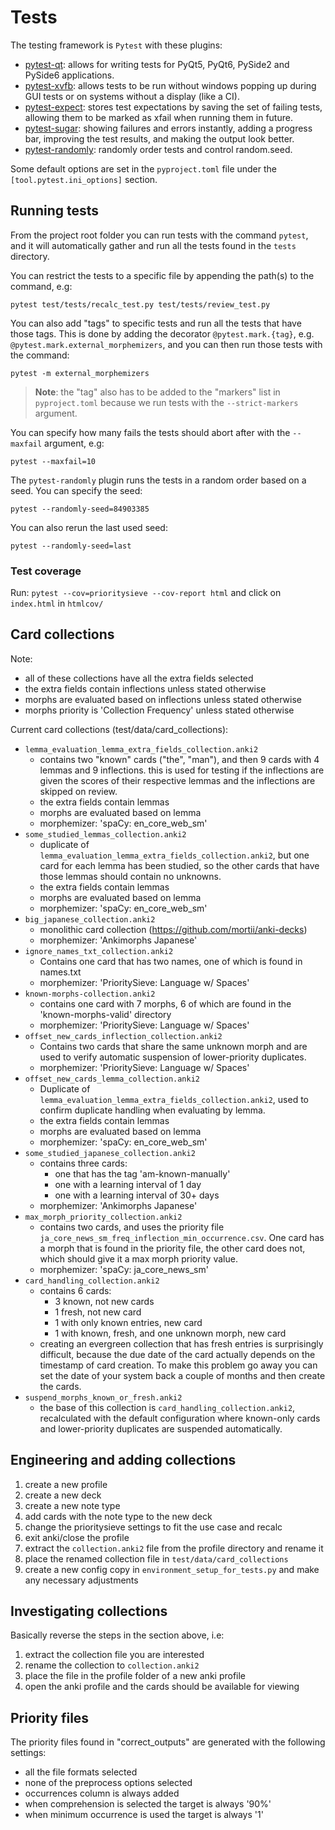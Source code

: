 # Tests

The testing framework is `Pytest` with these plugins:
- [pytest-qt](https://pypi.org/project/pytest-qt/): allows for writing tests for PyQt5, PyQt6, PySide2 and PySide6 applications.
- [pytest-xvfb](https://pypi.org/project/pytest-xvfb/): allows tests to be run without windows popping up during GUI tests or on systems without a display (like a CI).
- [pytest-expect](https://pypi.org/project/pytest-expect/): stores test expectations by saving the set of failing tests, allowing them to be marked as xfail when running them in future.
- [pytest-sugar](https://pypi.org/project/pytest-sugar/): showing failures and errors instantly, adding a progress bar, improving the test results, and making the output look better.
- [pytest-randomly](https://pypi.org/project/pytest-randomly/): randomly order tests and control random.seed.

Some default options are set in the `pyproject.toml` file under the `[tool.pytest.ini_options]` section.

## Running tests

From the project root folder you can run tests with the command `pytest`, and it will automatically gather and run all
the tests found in the `tests` directory.

You can restrict the tests to a specific file by appending the path(s) to the command, e.g:
```
pytest test/tests/recalc_test.py test/tests/review_test.py
```

You can also add "tags" to specific tests and run all the tests that have those tags. This is done by adding the
decorator `@pytest.mark.{tag}`, e.g. `@pytest.mark.external_morphemizers`, and you can then run those tests with the
command:
```
pytest -m external_morphemizers
```

> **Note**: the "tag" also has to be added to the "markers" list in `pyproject.toml` because we run tests with the
> `--strict-markers` argument.

You can specify how many fails the tests should abort after with the `--maxfail` argument, e.g:
```
pytest --maxfail=10
```

The `pytest-randomly` plugin runs the tests in a random order based on a seed. You can specify the seed:
```
pytest --randomly-seed=84903385
```

You can also rerun the last used seed:
```
pytest --randomly-seed=last
```

### Test coverage

Run: `pytest --cov=prioritysieve --cov-report html` and click on `index.html` in `htmlcov/`


## Card collections

Note:
  - all of these collections have all the extra fields selected
  - the extra fields contain inflections unless stated otherwise
  - morphs are evaluated based on inflections unless stated otherwise
  - morphs priority is 'Collection Frequency' unless stated otherwise

Current card collections (test/data/card_collections):
- `lemma_evaluation_lemma_extra_fields_collection.anki2`
  - contains two "known" cards ("the", "man"), and then 9 cards with 4 lemmas and 9 inflections.
  this is used for testing if the inflections are given the scores of their respective lemmas and
  the inflections are skipped on review.
  - the extra fields contain lemmas
  - morphs are evaluated based on lemma
  - morphemizer: 'spaCy: en_core_web_sm'
- `some_studied_lemmas_collection.anki2`
  - duplicate of `lemma_evaluation_lemma_extra_fields_collection.anki2`, but one card for each lemma
  has been studied, so the other cards that have those lemmas should contain no unknowns.
  - the extra fields contain lemmas
  - morphs are evaluated based on lemma
  - morphemizer: 'spaCy: en_core_web_sm'
- `big_japanese_collection.anki2`
  - monolithic card collection (https://github.com/mortii/anki-decks)
  - morphemizer: 'Ankimorphs Japanese'
- `ignore_names_txt_collection.anki2`
  - Contains one card that has two names, one of which is found in names.txt
  - morphemizer: 'PrioritySieve: Language w/ Spaces'
- `known-morphs-collection.anki2`
  - contains one card with 7 morphs, 6 of which are found in the 'known-morphs-valid' directory
  - morphemizer: 'PrioritySieve: Language w/ Spaces'
- `offset_new_cards_inflection_collection.anki2`
  - Contains two cards that share the same unknown morph and are used to verify automatic suspension of lower-priority duplicates.
  - morphemizer: 'PrioritySieve: Language w/ Spaces'
- `offset_new_cards_lemma_collection.anki2`
  - Duplicate of `lemma_evaluation_lemma_extra_fields_collection.anki2`, used to confirm duplicate handling when evaluating by lemma.
  - the extra fields contain lemmas
  - morphs are evaluated based on lemma
  - morphemizer: 'spaCy: en_core_web_sm'
- `some_studied_japanese_collection.anki2`
  - contains three cards:
    - one that has the tag 'am-known-manually'
    - one with a learning interval of 1 day
    - one with a learning interval of 30+ days
  - morphemizer: 'Ankimorphs Japanese'
- `max_morph_priority_collection.anki2`
  - contains two cards, and uses the priority file `ja_core_news_sm_freq_inflection_min_occurrence.csv`. One card
  has a morph that is found in the priority file, the other card does not, which should give it a max morph priority value.
  - morphemizer: 'spaCy: ja_core_news_sm'
- `card_handling_collection.anki2`
  - contains 6 cards:
    - 3 known, not new cards
    - 1 fresh, not new card
    - 1 with only known entries, new card
    - 1 with known, fresh, and one unknown morph, new card
  - creating an evergreen collection that has fresh entries is surprisingly difficult, because the
  due date of the card actually depends on the timestamp of card creation. To make this problem go away
  you can set the date of your system back a couple of months and then create the cards.
- `suspend_morphs_known_or_fresh.anki2`
  - the base of this collection is `card_handling_collection.anki2`, recalculated with the default configuration where known-only cards and lower-priority duplicates are suspended automatically.


## Engineering and adding collections

1. create a new profile
2. create a new deck
3. create a new note type
4. add cards with the note type to the new deck
5. change the prioritysieve settings to fit the use case and recalc
6. exit anki/close the profile
7. extract the `collection.anki2` file from the profile directory and rename it
8. place the renamed collection file in `test/data/card_collections`
9. create a new config copy in `environment_setup_for_tests.py` and make any necessary adjustments

## Investigating collections

Basically reverse the steps in the section above, i.e:
1. extract the collection file you are interested
2. rename the collection to `collection.anki2`
3. place the file in the profile folder of a new anki profile
4. open the anki profile and the cards should be available for viewing


## Priority files

The priority files found in "correct_outputs" are generated with the following settings:
- all the file formats selected
- none of the preprocess options selected
- occurrences column is always added
- when comprehension is selected the target is always '90%'
- when minimum occurrence is used the target is always '1'

